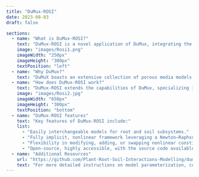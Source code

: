 ```yaml
---
title: "DuMux-ROSI"
date: 2023-08-03
draft: false

sections:  
  - name: "What is DuMux-ROSI?"
    text: "DuMux-ROSI is a novel application of DuMux, integrating the CPlantBox model via a Python binding. This synergy enhances the simulation of soil water dynamics and root-soil interactions. ROSI stands for Root-Soil Interaction. DuMux, an acronym for Dune for multi-{phase, component, scale, physics, domain, . . . } flow and transport in porous media, is a free and open-source simulator for porous media processes. DuMux-ROSI has made significant strides in plant science, particularly in the realm of root-soil interaction modeling."
    image: "images/Rosi1.png"
    imageWidth: "250px"
    imageHeight: "300px"
    textPosition: "left"
  - name: "Why DuMux?"
    text: "DuMuX boasts an extensive collection of porous media models, encompassing compositional, multiphase, and non-isothermal models, along with a wealth of constitutive laws. Unlike typical plant-scale models that rely solely on the Richards equation to simulate soil water dynamics, DuMuX offers flexibility by supporting various soil flow models. For instance, it can incorporate a miscible two-phase two-component, non-isothermal model, complete with evaporation processes."  
  - name: "How does DuMux-ROSI work?"
    text: "DuMux-ROSI extends the capabilities of DuMux, specializing in porous media flow and transport processes. Utilizing the Richards equation, it enables in-depth simulations of soil water flow dynamics. An input file serves to specify model parameters and initial and boundary conditions. The Python binding facilitates coupling DuMux with CPlantBox, thereby enabling concurrent modeling of root growth and water uptake."
    image: "images/Rosi2.jpg"
    imageWidth: "650px"
    imageHeight: "300px"
    textPosition: "bottom"
  - name: "DuMux-ROSI features"
    text: "Key features of DuMux-ROSI include:"
    list:
      - "Easily interchangeable models for root and soil subsystems."
      - "Fully implicit, nonlinear framework leveraging a Newton–Raphson scheme."
      - "Flexibility in modifying, adding, or swapping nonlinear constitutive equations, intricate boundary conditions, and fluid and material relations."
      - "Open-source, highly accessible, with the source code available on [github](https://github.com/Plant-Root-Soil-Interactions-Modelling/dumux-rosi)."
  - name: "Additional Resources"
    url: "https://github.com/Plant-Root-Soil-Interactions-Modelling/dumux-rosi/blob/master/Manual.pdf"
    text: "For more detailed instructions on model parameterization, consult the [DuMux-ROSI Manual](https://github.com/Plant-Root-Soil-Interactions-Modelling/dumux-rosi/blob/master/Manual.pdf)."
---
```

